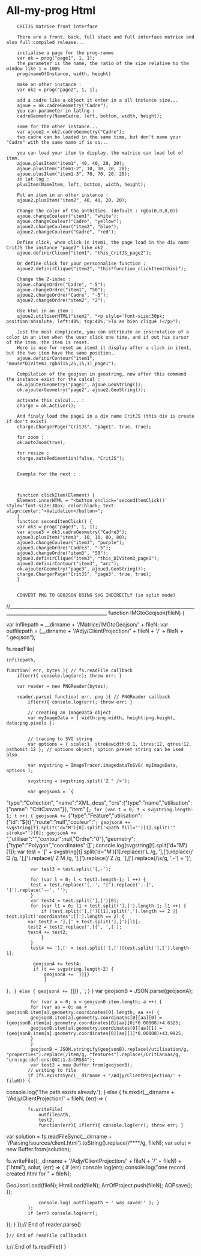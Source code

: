 # All-my-prog Html

        CRITJS matrice front interface

        There are a front, back, full stack and full interface matrice and also full compiled release...

        initialise a page for the prog-ramme
        var ok = prog("page1", 1, 1);
        the parameter is the name, the ratio of the size relative to the window like 1 = 100%
        prog(nameOfInstance, width, height)

        make an other instance :
        var ok2 = prog("page2", 1, 1);

        add a cadre like a object it enter in a all instance size...
        ajoue = ok.cadreGeometry("Cadre"); 
        you can parameter in latlng :
        cadreGeometry(NameCadre, left, bottom, width, height); 

        same for the other instance...
        var ajoue2 = ok2.cadreGeometry("Cadre");
        two cadre can be loaded in the same time, but don't name your "Cadre" with the same name if is so...

        you can load your item to display, the matrice can load lot of item.
        ajoue.plusItem("item1", 40, 40, 20, 20);
        ajoue.plusItem("item1-2", 10, 10, 20, 20);
        ajoue.plusItem("item1-3", 70, 70, 20, 20);
        in lat lng :
        plusItem(NameItem, left, bottom, width, height); 

        Put an item in an other instance :
        ajoue2.plusItem("item2", 40, 40, 20, 20);

        Change the color of the anthities. (default : rgba(0,0,0,0))
        ajoue.changeCouleur("item1", "white"); 
        ajoue.changeCouleur("Cadre", "yellow"); 
        ajoue2.changeCouleur("item2", "blue"); 
        ajoue2.changeCouleur("Cadre", "red"); 

        Define click, when click in item1, the page load in the div name CritJS the instance "page2" like ok2
        ajoue.definirClique("item1", "this_CritJS_page2");

        Or define click for your personnalise function :
        ajoue2.definirClique("item2", "this*function_clickItem(this)");

        Change the Z-index :
        ajoue.changeOrdre("Cadre", "-5");
        ajoue.changeOrdre("item1", "50");
        ajoue2.changeOrdre("Cadre", "-5");
        ajoue2.changeOrdre("item2", "2");

        Use html in an item :
        ajoue2.utiliserHTML("item2", "<p style='font-size:30px; position:absolute; left:40%; top:40%;'>Tu as bien cliqué !</p>");

        Just the most complicate, you can attribute an inscrutation of a color in an item when the user click one time, and if out his cursor of the item, the item is reset.
        Here is use for reset an item3 it display after a click in item1, but the two item have the same position..
        ajoue.definirContour("item1", "mouse*DIVitem3_rgba(15,25,15,1)_page1");

        Compilation of the geojson in geostring, now after this command the instance exist for the calcul :
        ok.ajouterGeometry("page1", ajoue.GeoString());
        ok.ajouterGeometry("page2", ajoue2.GeoString());

        activate this calcul... :
        charge = ok.Activer(); 

        And finaly load the page1 in a div name CritJS (this div is create if don't exist)
        charge.ChargerPage("CritJS", "page1", true, true);

        for zoom :
        ok.autoZoom(true);

        for resize :
        charge.autoRedimention(false, "CritJS");


        Exemple for the next :



        function clickItem(Element) {
        Element.innerHTML = "<button onclick='secondItemClick()' style='font-size:30px; color:black; text-align:center;'>Validation</button>";
        }
        function secondItemClick() {
        var ok3 = prog("page3", 1, 1);
        var ajoue3 = ok3.cadreGeometry("Cadre3"); 
        ajoue3.plusItem("item3", 10, 10, 80, 80);
        ajoue3.changeCouleur("item3", "purple"); 
        ajoue3.changeOrdre("Cadre3", "-5");
        ajoue3.changeOrdre("item3", "50");
        ajoue3.definirClique("item3", "this_DIVitem3_page1");
        ajoue3.definirContour("item3", "arc");
        ok.ajouterGeometry("page3", ajoue3.GeoString());
        charge.ChargerPage("CritJS", "page3", true, true);
        }


        CONVERT PNG TO GEOJSON USING SVG INDIRECTLY (in split mode)
        
//_______________________________________________________________________________________________________________________
function IMGtoGeojson(fileN) {
	
var infilepath = __dirname + '/Matrice/IMGtoGeojson/' + fileN;
var outfilepath = (__dirname + '/Adjy/ClientProjection/' + fileN + '/' + fileN + ".geojson");
 
 
fs.readFile(
        
    infilepath,
    
    function( err, bytes ){ // fs.readFile callback
        if(err){ console.log(err); throw err; }
    
        var reader = new PNGReader(bytes);
    
        reader.parse( function( err, png ){ // PNGReader callback
            if(err){ console.log(err); throw err; }
            
            // creating an ImageData object
            var myImageData = { width:png.width, height:png.height, data:png.pixels };
         

            // tracing to SVG string
            var options = { scale:1, strokewidth:0.1, ltres:12, qtres:12, pathomit:12 }; // options object; option preset string can be used also
            
            var svgstring = ImageTracer.imagedataToSVG( myImageData, options );
			
			svgstring = svgstring.split('Z " />');
			
			var geojsonA = `{
"type":"Collection",
"name":"XML_doss",
"crs":{"type":"name","utilisation":{"name": "CritCanvas"}},
"item":[`;
			for (var t = 0; t < svgstring.length-1; t ++) {
				geojsonA += `{"type":"Feature","utilisation":{"id":"${t}","route":"null","couleur":"`;
				geojsonA += svgstring[t].split('d="M')[0].split('<path fill="')[1].split('" stroke="')[0];
				geojsonA += `","utiliser":"","contour":null,"Ordre":"0"},"geometry":{"type":"Polygon","coordinates":[[`;
				console.log(svgstring[t].split('d="M')[1]);
             var test = '[' + svgstring[t].split('d="M')[1].replace(/ L /g, '],[').replace(/ Q /g, '],[').replace(/ Z M /g, '],[').replace(/ Z /g, '],[').replace(/\s/g, ',-') + ']';
			 
			 var test3 = test.split('[,-');
			 
			 for (var l = 0; l < test3.length-1; l ++) {
			 test = test.replace('[,-', "[").replace(',-]', ']').replace('--', '');
			 }
			 var test4 = test.split('],[')[0];
			 for (var l1 = 0; l1 < test.split('],[').length-1; l1 ++) {
				 if (test.split('],[')[l1].split(',').length == 2 || test.split('coordinates":[[').length == 2) {
			var test2 = '],[' + test.split('],[')[l1];
			test2 = test2.replace(',[[', ',[');
			test4 += test2;
				 }
			 }
			 test4 += '],[' + test.split('],[')[test.split('],[').length-1];
			  
			  geojsonA += test4;
			  if (t == svgstring.length-2) {
				  geojsonA += `]]}}
				  ]
}`;
			  } else {
			  geojsonA += `]]}} ,
 `;
			}
			}
			 var geojsonB = JSON.parse(geojsonA);
			 
			 for (var a = 0; a < geojsonB.item.length; a ++) {
			 for (var aa = 0; aa < geojsonB.item[a].geometry.coordinates[0].length; aa ++) {
			 geojsonB.item[a].geometry.coordinates[0][aa][0] = (geojsonB.item[a].geometry.coordinates[0][aa][0]*0.00008)+4.6325;
			 geojsonB.item[a].geometry.coordinates[0][aa][1] = (geojsonB.item[a].geometry.coordinates[0][aa][1]*0.00008)+43.9925;
			 }
			 }
			 geojsonB = JSON.stringify(geojsonB).replace(/utilisation/g, "properties").replace(/item/g, "features").replace(/CritCanvas/g, "urn:ogc:def:crs:OGC:1.3:CRS84");
			 var test2 = new Buffer.from(geojsonB);
            // writing to file
			if (fs.existsSync(__dirname + '/Adjy/ClientProjection/' + fileN)) {
  console.log('The path exists already.');
} else {
  fs.mkdir(__dirname + '/Adjy/ClientProjection/' + fileN, (err) => {
    
            fs.writeFile(
                outfilepath,
                test2,
                function(err){ if(err){ console.log(err); throw err; }

var solution = fs.readFileSync(__dirname + '/Parsing/sources/client.html').toString().replace(/\*\*\*\*/g, fileN);
var solut = new Buffer.from(solution);

fs.writeFile((__dirname + '/Adjy/ClientProjection/' + fileN + '/' + fileN) + ('.html'), solut, (err) => {
  if (err) console.log(err);
	console.log("one record created html for " + fileN);

GeoJsonLoad(fileN);
HtmlLoad(fileN);
ArrOfProject.push(fileN);
	AOPsave();
  });
  
	

				console.log( outfilepath + ' was saved!' ); }
            );
            if (err) console.log(err);
  });
}
        });// End of reader.parse()
        
    }// End of readFile callback()
    
);// End of fs.readFile()
}
